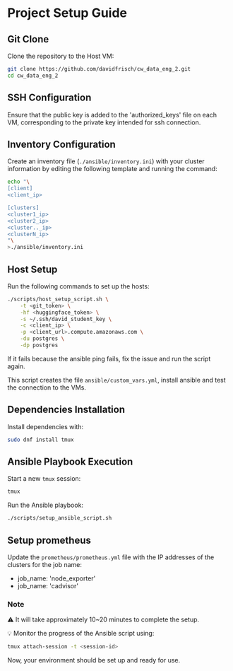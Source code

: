 # Project Setup Guide

## Git Clone

Clone the repository to the Host VM:

```bash
git clone https://github.com/davidfrisch/cw_data_eng_2.git
cd cw_data_eng_2
```

## SSH Configuration

Ensure that the public key is added to the 'authorized_keys' file on each VM, corresponding to the private key intended for ssh connection.


## Inventory Configuration

Create an inventory file (`./ansible/inventory.ini`) with your cluster information by editing the following template and running the command:

```bash
echo "\
[client]
<client_ip>

[clusters]
<cluster1_ip>
<cluster2_ip>
<cluster.._ip>
<clusterN_ip>
"\
>./ansible/inventory.ini
```

## Host Setup

Run the following commands to set up the hosts:

```bash
./scripts/host_setup_script.sh \
	-t <git_token> \
	-hf <huggingface_token> \
	-s ~/.ssh/david_student_key \
	-c <client_ip> \
	-p <client_url>.compute.amazonaws.com \
	-du postgres \
	-dp postgres 
```

If it fails because the ansible ping fails, fix the issue and run the script again.

This script creates the file `ansible/custom_vars.yml`, install ansible and test the connection to the VMs.

## Dependencies Installation

Install dependencies with:

```bash
sudo dnf install tmux
```

## Ansible Playbook Execution

Start a new `tmux` session:

```bash
tmux
```

Run the Ansible playbook:

```bash
./scripts/setup_ansible_script.sh
```


## Setup prometheus

Update the `prometheus/prometheus.yml` file with the IP addresses of the clusters for the job name:
- job_name: 'node_exporter'
- job_name: 'cadvisor'  

### Note

⚠️ It will take approximately 10~20 minutes to complete the setup.

💡 Monitor the progress of the Ansible script using:

```bash
tmux attach-session -t <session-id>
```

Now, your environment should be set up and ready for use.
